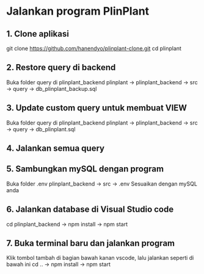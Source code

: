 # Jalankan program PlinPlant

## 1. Clone aplikasi

git clone https://github.com/hanendyo/plinplant-clone.git
cd plinplant

## 2. Restore query di backend

Buka folder query di plinplant_backend
plinplant -> plinplant_backend -> src -> query -> db_plinplant_backup.sql

## 3. Update custom query untuk membuat VIEW

Buka folder query di plinplant_backend
plinplant -> plinplant_backend -> src -> query -> db_plinplant.sql

## 4. Jalankan semua query

## 5. Sambungkan mySQL dengan program

Buka folder .env
plinplant_backend -> src -> .env
Sesuaikan dengan mySQL anda

## 6. Jalankan database di Visual Studio code

cd plinplant_backend -> npm install -> npm start

## 7. Buka terminal baru dan jalankan program

Klik tombol tambah di bagian bawah kanan vscode, lalu jalankan seperti di bawah ini
cd .. -> npm install -> npm start
